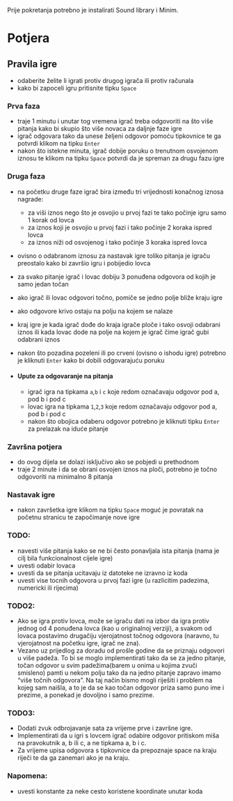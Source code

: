 Prije pokretanja potrebno je instalirati Sound library i Minim.

# Potjera

## Pravila igre

*  odaberite želite li igrati protiv drugog igrača ili protiv računala
*  kako bi zapoceli igru pritisnite tipku `Space`

### Prva faza

* traje 1 minutu i unutar tog vremena igrač treba odgovoriti na što više pitanja kako bi skupio što više novaca za daljnje faze igre
* igrač odgovara tako da unese željeni odgovor pomoću tipkovnice te ga potvrdi klikom na tipku `Enter`
* nakon što istekne minuta, igrač dobije poruku o trenutnom osvojenom iznosu te klikom na tipku `Space` potvrdi da je spreman za drugu fazu igre

### Druga faza

* na početku druge faze igrač bira između tri vrijednosti konačnog iznosa nagrade:
  * za viši iznos nego što je osvojio u prvoj fazi te tako počinje igru samo 1 korak od lovca
  * za iznos koji je osvojio u prvoj fazi i tako počinje 2 koraka ispred lovca
  * za iznos niži od osvojenog i tako počinje 3 koraka ispred lovca
* ovisno o odabranom iznosu za nastavak igre toliko pitanja je igraču preostalo kako bi završio igru i pobijedio lovca
* za svako pitanje igrač i lovac dobiju 3 ponuđena odgovora od kojih je samo jedan točan
* ako igrač ili lovac odgovori točno, pomiče se jedno polje bliže kraju igre
* ako odgovore krivo ostaju na polju na kojem se nalaze
* kraj igre je kada igrač dođe do kraja igrače ploče i tako osvoji odabrani iznos ili kada lovac dode na polje na kojem je igrač čime igrač gubi odabrani iznos
* nakon što pozadina pozeleni ili po crveni (ovisno o ishodu igre) potrebno je kliknuti `Enter` kako bi dobili odgovarajuću poruku

* #### Upute za odgovaranje na pitanja
  * igrač igra na tipkama `a`,`b` i `c` koje redom označavaju odgovor pod a, pod b i pod c
  * lovac igra na tipkama `1`,`2`,`3` koje redom označavaju odgovor pod a, pod b i pod c
  * nakon što obojica odaberu odgovor potrebno je kliknuti tipku `Enter` za prelazak na iduće pitanje
  
### Završna potjera

* do ovog dijela se dolazi isključivo ako se pobjedi u prethodnom
* traje 2 minute i da se obrani osvojen iznos na ploči, potrebno je točno odgovoriti na minimalno 8 pitanja


### Nastavak igre

* nakon završetka igre klikom na tipku `Space` moguć je povratak na početnu stranicu te započimanje nove igre

### TODO:

* navesti više pitanja kako se ne bi često ponavljala ista pitanja (nama je cilj bila funkcionalnost cijele igre)
* uvesti odabir lovaca
* uvesti da se pitanja ucitavaju iz datoteke ne izravno iz koda
* uvesti vise tocnih odgovora u prvoj fazi igre (u razlicitim padezima, numericki ili rijecima)

### TODO2:
* Ako se igra protiv lovca, može se igraču dati na izbor da igra protiv jednog od 4 ponuđena lovca (kao u originalnoj verziji), a svakom od lovaca postavimo drugačiju vjerojatnost točnog odgovora (naravno, tu vjerojatnost na početku igre, igrač ne zna).
* Vezano uz prijedlog za doradu od prošle godine da se priznaju odgovori u više padeža. To bi se moglo implementirati tako da se za jedno pitanje, točan odgovor u svim padežima(barem u onima u kojima zvuči smisleno) pamti u nekom polju tako da na jedno pitanje zapravo imamo “više točnih odgovora”. Na taj način bismo mogli riješiti i problem na kojeg sam naišla, a to je da se kao točan odgovor priza samo puno ime i prezime, a ponekad je dovoljno i samo prezime.

### TODO3:
*	Dodati zvuk odbrojavanje sata za vrijeme prve i završne igre.
* Implementirati da u igri s lovcem igrač odabire odgovor pritiskom miša na pravokutnik a, b ili c, a ne tipkama a, b i c.
* Za vrijeme upisa odgovora s tipkovnice da prepoznaje space na kraju riječi te da ga zanemari ako je na kraju.

### Napomena:
* uvesti konstante za neke cesto koristene koordinate unutar koda
